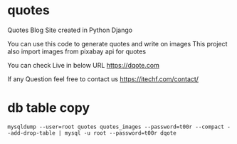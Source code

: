 # quotes
Quotes Blog Site created in Python Django

You can use this code to generate quotes and write on images
This project also import images from pixabay api for quotes

You can check Live in below URL
https://dqote.com

If any Question feel free to contact us 
https://itechf.com/contact/

# db table copy
`mysqldump --user=root quotes quotes_images --password=t00r --compact --add-drop-table | mysql -u root --password=t00r dqote`
